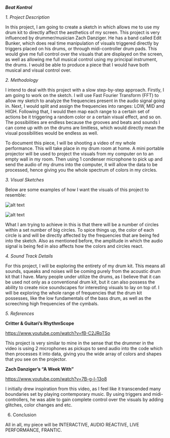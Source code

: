 ***Beat Kontrol***

*1. Project Description*

In this project, I am going to create a sketch in which allows me to use
my drum kit to directly affect the aesthetics of my screen. This project
is very influenced by drummer/musician Zach Danziger. He has a band
called Edit Bunker, which does real time manipulation of visuals
triggered directly by triggers placed on his drums, or through
midi-controller drum pads. This would give me full control over the
visuals that are displayed on the screen, as well as allowing me full
musical control using my principal instrument, the drums. I would be
able to produce a piece that I would have both musical and visual
control over.

*2. Methodology*

I intend to deal with this project with a slow step-by-step approach.
Firstly, I am going to work on the sketch. I will use Fast Fourier
Transform (FFT) to allow my sketch to analyze the frequencies present in
the audio signal going in. Next, I would split and assign the
frequencies into ranges: LOW, MID and HIGH. Following that, I would then
map each range to a certain set of actions be it triggering a random
color or a certain visual effect, and so on. The possibilities are
endless because the grooves and beats and sounds I can come up with on
the drums are limitless, which would directly mean the visual
possibilities would be endless as well.

To document this piece, I will be shooting a video of my whole
performance. This will take place in my drum room at home. A mini
portable projector will be used to project the visuals from my computer
on to an empty wall in my room. Then using 1 condenser microphone to
pick up and send the audio of my drums into the computer, it will allow
the data to be processed, hence giving you the whole spectrum of colors
in my circles.

*3. Visual Sketches*

Below are some examples of how I want the visuals of this project to
resemble:

![alt text](https://blog.hubspot.com/hubfs/colorcontext.png "Logo Title Text 1")

![alt text](http://images.all-free-download.com/images/graphiclarge/free_vector_circle_shapes_557151.jpg "Logo Title Text 1")



What I am trying to achieve in this is that there will be a number of
circles within a set number of big circles. To spice things up, the
color of each circle is and will be directly affected by the frequencies
that are being fed into the sketch. Also as mentioned before, the
amplitude in which the audio signal is being fed in also affects how the
colors and circles react.

*4. Sound Track Details*

For this project, I will be exploring the entirety of my drum kit. This
means all sounds, squeaks and noises will be coming purely from the
acoustic drum kit that I have. Many people under utilize the drums, as I
believe that it can be used not only as a conventional drum kit, but it
can also possess the ability to create nice soundscapes for interesting
visuals to lay on top of. I will be exploring the whole range of
frequencies that the drum kit possesses, like the low fundamentals of
the bass drum, as well as the screeching high frequencies of the
cymbals.

*5. References*

**Critter & Guitari’s RhythmScope**

<https://www.youtube.com/watch?v=fB-C2JRoTSo>

This project is very similar to mine in the sense that the drummer in
the video is using 2 microphones as pickups to send audio into the code
which then processes it into data, giving you the wide array of colors
and shapes that you see on the projector.

**Zach Danziger’s “A Week With”**

<https://www.youtube.com/watch?v=7B-g-l-13o8>

I initially drew inspiration from this video, as I feel like it
transcended many boundaries set by playing contemporary music. By using
triggers and midi-controllers, he was able to gain complete control over
the visuals by adding glitches, color changes and etc.

6. Conclusion

All in all, my piece will be INTERACTIVE, AUDIO REACTIVE, LIVE
PERFORMANCE, FRANTIC.
